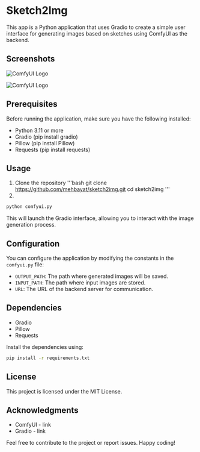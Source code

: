 # Sketch2Img

This app is a Python application that uses Gradio to create a simple user interface for generating images based on sketches using ComfyUI as the backend. 

## Screenshots
![ComfyUI Logo](images/comfyui_logo.png)

<img src="images/comfyui_logo.png" alt="ComfyUI Logo">


## Prerequisites
Before running the application, make sure you have the following installed:

- Python 3.11 or more
- Gradio (pip install gradio)
- Pillow (pip install Pillow)
- Requests (pip install requests)

## Usage
1. Clone the repository
'''bash
git clone https://github.com/mehbayat/sketch2img.git
cd sketch2img
'''
2. 
```bash
python comfyui.py
```

This will launch the Gradio interface, allowing you to interact with the image generation process.

## Configuration

You can configure the application by modifying the constants in the `comfyui.py` file:

- `OUTPUT_PATH`: The path where generated images will be saved.
- `INPUT_PATH`: The path where input images are stored.
- `URL`: The URL of the backend server for communication.

## Dependencies

- Gradio
- Pillow
- Requests

Install the dependencies using:

```bash
pip install -r requirements.txt
```

## License

This project is licensed under the MIT License.

## Acknowledgments

- ComfyUI - link
- Gradio - link

Feel free to contribute to the project or report issues. Happy coding!
